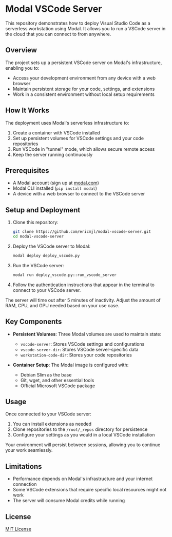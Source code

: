 # Modal VSCode Server

This repository demonstrates how to deploy Visual Studio Code as a serverless workstation using Modal. It allows you to run a VSCode server in the cloud that you can connect to from anywhere.

## Overview

The project sets up a persistent VSCode server on Modal's infrastructure, enabling you to:

- Access your development environment from any device with a web browser
- Maintain persistent storage for your code, settings, and extensions
- Work in a consistent environment without local setup requirements

## How It Works

The deployment uses Modal's serverless infrastructure to:

1. Create a container with VSCode installed
2. Set up persistent volumes for VSCode settings and your code repositories
3. Run VSCode in "tunnel" mode, which allows secure remote access
4. Keep the server running continuously

## Prerequisites

- A Modal account (sign up at [modal.com](https://modal.com))
- Modal CLI installed (`pip install modal`)
- A device with a web browser to connect to the VSCode server

## Setup and Deployment

1. Clone this repository:

   ```bash
   git clone https://github.com/ericmjl/modal-vscode-server.git
   cd modal-vscode-server
   ```

2. Deploy the VSCode server to Modal:

   ```bash
   modal deploy deploy_vscode.py
   ```

3. Run the VSCode server:

   ```bash
   modal run deploy_vscode.py::run_vscode_server
   ```

4. Follow the authentication instructions that appear in the terminal to connect to your VSCode server.

The server will time out after 5 minutes of inactivity. Adjust the amount of RAM, CPU, and GPU needed based on your use case.

## Key Components

- **Persistent Volumes**: Three Modal volumes are used to maintain state:
  - `vscode-server`: Stores VSCode settings and configurations
  - `vscode-server-dir`: Stores VSCode server-specific data
  - `workstation-code-dir`: Stores your code repositories

- **Container Setup**: The Modal image is configured with:
  - Debian Slim as the base
  - Git, wget, and other essential tools
  - Official Microsoft VSCode package

## Usage

Once connected to your VSCode server:

1. You can install extensions as needed
2. Clone repositories to the `/root/_repos` directory for persistence
3. Configure your settings as you would in a local VSCode installation

Your environment will persist between sessions, allowing you to continue your work seamlessly.

## Limitations

- Performance depends on Modal's infrastructure and your internet connection
- Some VSCode extensions that require specific local resources might not work
- The server will consume Modal credits while running

## License

[MIT License](LICENSE)
